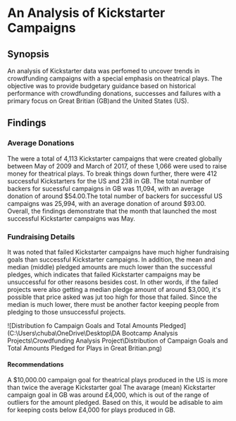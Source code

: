 # An Analysis of Kickstarter Campaigns
## Synopsis
An analysis of Kickstarter data was perfomed to uncover trends in crowdfunding campaigns with a special emphasis on theatrical plays. The objective was to provide budgetary guidance based on historical performance with crowdfunding donations, successes and failures with a primary focus on Great Britian (GB)and the United States (US).
## Findings
### Average Donations
The were a total of 4,113 Kickstarter campaigns that were created globally between May of 2009 and March of 2017, of these 1,066 were used to raise money for theatrical plays. To break things down further, there were 412 successful Kickstarters for the US and 238 in GB. The total number of backers for sucessful campaigns in GB was 11,094, with an average donation of around $54.00.The total number of backers for successful US campaigns was 25,994, with an average donation of around $93.00. Overall, the findings demonstrate that the month that launched the most successful Kickstarter campaigns was May.
### Fundraising Details
It was noted that failed Kickstarter campaigns have much higher fundraising goals than successful Kickstarter campaigns. In addition, the mean and median (middle) pledged amounts are much lower than the successful pledges, which indicates that failed Kickstarter campaigns may be unsuccessful for other reasons besides cost. In other words, if the failed projects were also getting a median pledge amount of around $3,000, it's possible that price asked was jut too high for those that failed. Since the median is much lower, there must be another factor keeping people from pledging to those unsuccessful projects. 

![Distribution fo Campaign Goals and Total Amounts Pledged](C:\Users\chuba\OneDrive\Desktop\DA Bootcamp Analysis Projects\Crowdfunding Analysis Project\Distribution of Campaign Goals and Total Amounts Pledged for Plays in Great Britian.png)
#### Recommendations
A $10,000.00 campaign goal for theatrical plays produced in the US is more than twice the average Kickstarter goal
The avarage (mean) Kickstarter campaign goal in GB was around £4,000, which is out of the range of outliers for the amount pledged. Based on this, it would be adisable to aim for keeping costs below £4,000 for plays produced in GB.
